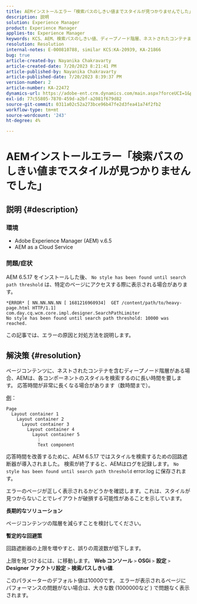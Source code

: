 ```yaml
---
title: AEMインストールエラー「検索パスのしきい値までスタイルが見つかりませんでした」
description: 説明
solution: Experience Manager
product: Experience Manager
applies-to: Experience Manager
keywords: KCS、AEM、検索パスのしきい値、ディープノード階層、ネストされたコンテナまで、スタイルが見つかりませんでした。
resolution: Resolution
internal-notes: E-000810788, similar KCS:KA-20939, KA-21866
bug: true
article-created-by: Nayanika Chakravarty
article-created-date: 7/20/2023 8:21:41 PM
article-published-by: Nayanika Chakravarty
article-published-date: 7/20/2023 8:39:37 PM
version-number: 2
article-number: KA-22472
dynamics-url: https://adobe-ent.crm.dynamics.com/main.aspx?forceUCI=1&pagetype=entityrecord&etn=knowledgearticle&id=25b2de03-3b27-ee11-9966-6045bd006149
exl-id: 77c55805-7870-459d-a2bf-a2081f679d82
source-git-commit: 0311a02c52a273bce96b47fe2d3fea41a74f2fb2
workflow-type: tm+mt
source-wordcount: '243'
ht-degree: 4%

---
```


# AEMインストールエラー「検索パスのしきい値までスタイルが見つかりませんでした」

## 説明 {#description}


### 環境

- Adobe Experience Manager (AEM) v.6.5
- AEM as a Cloud Service


### 問題/症状

AEM 6.5.17 をインストールした後、 `No style has been found until search path threshold` は、特定のページにアクセスする際に表示される場合があります。


```
*ERROR* [ NN.NN.NN.NN [ 1681216960934]  GET /content/path/to/heavy-page.html HTTP/1.1]  com.day.cq.wcm.core.impl.designer.SearchPathLimiter 
No style has been found until search path threshold: 10000 was reached.
```


この記事では、エラーの原因と対処方法を説明します。


## 解決策 {#resolution}


ページコンテンツに、ネストされたコンテナを含むディープノード階層がある場合、AEMは、各コンポーネントのスタイルを検索するのに長い時間を要します。 応答時間が非常に長くなる場合があります（数時間まで）。

<u>例</u>：


```
Page
  Layout container 1
    Layout container 2
      Layout container 3
        Layout container 4
          Layout container 5
            :
            Text component
```


応答時間を改善するために、AEM 6.5.17 ではスタイルを検索するための回路遮断器が導入されました。 検索が終了すると、AEMはログを記録します。 `No style has been found until search path threshold` error.log に保存されます。

エラーのページが正しく表示されるかどうかを確認します。これは、スタイルが見つからないことでレイアウトが破損する可能性があることを示しています。

<b>長期的なソリューション</b>

ページコンテンツの階層を減らすことを検討してください。

<b>暫定的な回避策</b>

回路遮断器の上限を増やすと、誤りの周波数が低下します。

上限を見つけるには、に移動します。 <b>Web コンソール</b> `>`  <b>OSGi</b> `>`  <b>設定</b> `>`  <b>Designer ファクトリ設定</b> `>`  <b>検索パスしきい値</b>.

このパラメーターのデフォルト値は10000です。 エラーが表示されるページにパフォーマンスの問題がない場合は、大きな数 (1000000など ) で問題なく表示されます。
